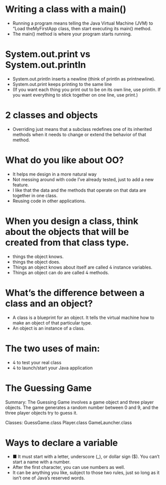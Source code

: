 # Writing a class with a main()
- Running a program means telling the Java Virtual Machine (JVM) to “Load theMyFirstApp class, then start executing its main() method.
- The main() method is where your program starts running.

# System.out.print vs System.out.println
- System.out.println inserts a newline (think of println as printnewline).
- System.out.print keeps printing to the same line
- (If you want each thing you print out to be on its own line, use println. If you want everything to stick together on one line, use print.)

# 2 classes and objects
- Overriding just means that a subclass redefines one of its inherited methods when it needs to change or extend the behavior of that method.

# What do you like about OO?
- It helps me design in a more natural way
- Not messing around with code I’ve already tested, just to add a new feature.
- I like that the data and the methods that operate on that data are together in one class.
- Reusing code in other applications.


# When you design a class, think about the objects that will be created from that class type.
- things the object knows.
- things the object does.
- Things an object knows about itself are called  instance variables.
- Things an object can do are called  methods.

# What’s the difference between a class and an object?
- A class is a blueprint for an object. It tells the virtual machine how to make an object of that particular type.
- An object is an instance of a class.

# The two uses of main:
-  to test your real class
-  to launch/start your Java application

# The Guessing Game

Summary:
The Guessing Game involves a game object and three player objects. The game generates
a random number between 0 and 9, and the three player objects try to guess
it.

Classes:
GuessGame.class Player.class GameLauncher.class

# Ways to declare a variable
- ■	It must start with a letter, underscore (_), or dollar sign ($). You can’t start a name with a number.
- After the first character, you can use numbers as well.
- It can be anything you like, subject to those two rules, just so long as it isn’t one of Java’s reserved words.